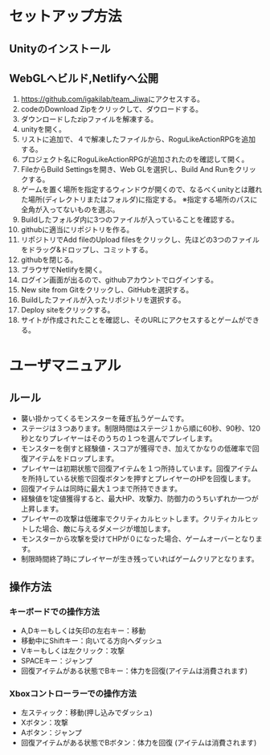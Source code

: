 # セットアップ方法
## Unityのインストール
## WebGLへビルド,Netlifyへ公開

1. <https://github.com/igakilab/team_Jiwa>にアクセスする。
2. codeのDownload Zipをクリックして、ダウロードする。
3. ダウンロードしたzipファイルを解凍する。
4. unityを開く。
5. リストに追加で、４で解凍したファイルから、RoguLikeActionRPGを追加する。
6. プロジェクト名にRoguLikeActionRPGが追加されたのを確認して開く。
7. FileからBuild Settingsを開き、Web GLを選択し、Build And Runをクリックする。
8. ゲームを置く場所を指定するウィンドウが開くので、なるべくunityとは離れた場所(ディレクトリまたはフォルダ)に指定する。
    ※指定する場所のパスに全角が入ってないものを選ぶ。
9. Buildしたフォルダ内に3つのファイルが入っていることを確認する。
10. githubに適当にリポジトリを作る。
11. リポジトリでAdd fileのUpload filesをクリックし、先ほどの3つのファイルをドラッグ&ドロップし、コミットする。
12. githubを閉じる。
13. ブラウザでNetlifyを開く。
14. ログイン画面が出るので、githubアカウントでログインする。
15. New site from Gitをクリックし、GitHubを選択する。
16. Buildしたファイルが入ったリポジトリを選択する。
17. Deploy siteをクリックする。
18. サイトが作成されたことを確認し、そのURLにアクセスするとゲームができる。

# ユーザマニュアル

## ルール

* 襲い掛かってくるモンスターを薙ぎ払うゲームです。
* ステージは３つあります。制限時間はステージ１から順に60秒、90秒、120秒となりプレイヤーはそのうちの１つを選んでプレイします。
* モンスターを倒すと経験値・スコアが獲得でき、加えてかなりの低確率で回復アイテムをドロップします。
* プレイヤーは初期状態で回復アイテムを１つ所持しています。回復アイテムを所持している状態で回復ボタンを押すとプレイヤーのHPを回復します。
* 回復アイテムは同時に最大１つまで所持できます。
* 経験値を1定値獲得すると、最大HP、攻撃力、防御力のうちいずれか一つが上昇します。
* プレイヤーの攻撃は低確率でクリティカルヒットします。クリティカルヒットした場合、敵に与えるダメージが増加します。
* モンスターから攻撃を受けてHPが０になった場合、ゲームオーバーとなります。
* 制限時間終了時にプレイヤーが生き残っていればゲームクリアとなります。

## 操作方法


### キーボードでの操作方法


* A,Dキーもしくは矢印の左右キー：移動
* 移動中にShiftキー：向いてる方向へダッシュ
* Vキーもしくは左クリック：攻撃
* SPACEキー：ジャンプ
* 回復アイテムがある状態でBキー：体力を回復(アイテムは消費されます)


### Xboxコントローラーでの操作方法


* 左スティック：移動(押し込みでダッシュ)
* Xボタン：攻撃
* Aボタン：ジャンプ
* 回復アイテムがある状態でBボタン：体力を回復
(アイテムは消費されます)
